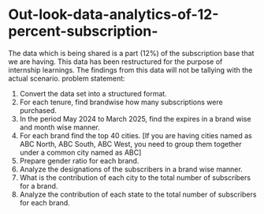 # Out-look-data-analytics-of-12-percent-subscription-
The data which is being shared is a part (12%) of the subscription base that we are having. This data has been restructured for the purpose of internship learnings. The findings from this data will not be tallying with the actual scenario. 
problem statement:

1. Convert the data set into a structured format.
2. For each tenure, find brandwise how many subscriptions were purchased.
3. In the period May 2024 to March 2025, find the expires in a brand wise and month wise manner.
4. For each brand find the top 40 cities. [If you are having cities named as ABC North, ABC South, ABC West, you need to group them together under a common city named as ABC]
5. Prepare gender ratio for each brand.
6. Analyze the designations of the subscribers in a brand wise manner.
7. What is the contribution of each city to the total number of subscribers for a brand.
8. Analyze the contribution of each state to the total number of subscribers for each brand.
